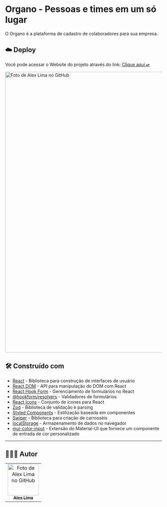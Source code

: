 # Organo - Pessoas e times em um só lugar

O Organo é a plataforma de cadastro de colaboradores para sua empresa.

## ☁️ Deploy

<p>Você pode acessar o Website do projeto através do link: 
<a href= "https://organoteam.netlify.app/" target="_blank"> Clique aqui ⏯ </a>
</p>


<img src="https://uploaddeimagens.com.br/images/004/812/840/original/Untitled.png" width="900px;"  alt="Foto de Alex Lima no GitHub"/><br>

## 🛠️ Construído com

* [React](https://reactjs.org/) - Biblioteca para construção de interfaces de usuário
* [React DOM](https://reactjs.org/docs/react-dom.html) - API para manipulação do DOM com React
* [React Hook Form](https://react-hook-form.com/) - Gerenciamento de formulários no React
* [@hookform/resolvers](https://github.com/react-hook-form/resolvers) - Validadores de formulários
* [React Icons](https://react-icons.github.io/react-icons/) - Conjunto de ícones para React
* [Zod](https://zod.dev/) - Biblioteca de validação e parsing
* [Styled Components](https://styled-components.com/) - Estilização baseada em componentes
* [Swiper](https://swiperjs.com/react) - Biblioteca para criação de carrosséis
* [localStorage](https://developer.mozilla.org/en-US/docs/Web/API/Window/localStorage) - Armazenamento de dados no navegador
* [mui-color-input](https://viclafouch.github.io/mui-color-input/) - Extensão do Material-UI que fornece um componente de entrada de cor personalizado

---
<h2>🧑🏻‍💻 Autor</h2>

<table>
  <tr>
    <td align="center">
      <a href="https://github.com/A1exLima">
        <img src="https://avatars.githubusercontent.com/u/107078531" width="100px;" alt="Foto de Alex Lima no GitHub"/><br>
        <sub>
          <b>Alex Lima</b>
        </sub>
      </a>
    </td>
  </tr>
</table>
